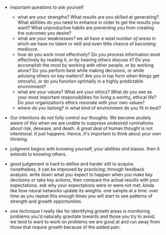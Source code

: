 * important questions to ask yourself 
     * what are your strengths? What results are you skilled at generating? What abilities do you need to enhance in order to get the results you want? What unproductive habits are preventing you from creating the outcomes you desire?
     * what are your weaknesses? we all have _a wast number of areas_ in ehich we have no talent or skill and even little chance of becoming mediocre. 
     * how do you work most effectively? Do you process information most effectively by reading it, or by hearing others discuss it? Do you accomplish the most by working with other people, or by working alone? Do you perform best while making decisions, or while advising others on key matters? Are you in top form when things get stressful, or do you function optimally in a highly predictable environment?
     * what are your values? What are your ethics? What do you see as your most important responsibilities for living a worthy, ethical life? Do your organization’s ethics resonate with your own values?
     * where do you belong? in what kind of environment do you fit in best? 


* Our intentions do not fully control our thoughts. We become acutely aware of this when we are unable to suppress undesired ruminations about risk, desease, and death. A great deal of human thought is not intentional. It just happens. Hence, it's important to think about your own thinking. 
* judgment begins with knowing yourself, your abilities and biases. then it extends to knowing others.
* good judgement is hard to define and harder still to acquire. nonetheless, it can be improved by practicing; through feedback analysis. write down what you expect to happen when you make key decisions or take key actions, then compare the actual results with your expectations. ask why your expectations were or were not met. kinda like how neural networks update its weights. one sample at a time. over time as you repeat this enough times you will start to see patterns of strength and growth opportunities. 
* one technique I really like for identifying growth areas is monitoring problems you'd naturally gravitate towards and those you try to avoid. we tend to want to work on problems we are good at and run away from those that require growth because of the added pain. 
